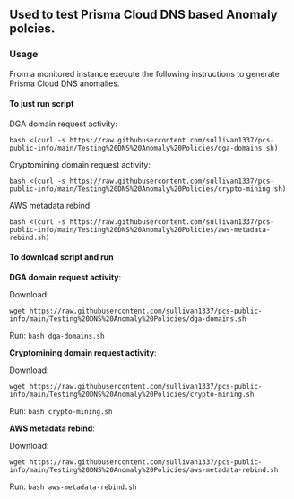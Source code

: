 ## Used to test Prisma Cloud DNS based Anomaly polcies.

### Usage

From a monitored instance execute the following instructions to generate Prisma Cloud DNS anomalies.

#### To just run script

DGA domain request activity:
```
bash <(curl -s https://raw.githubusercontent.com/sullivan1337/pcs-public-info/main/Testing%20DNS%20Anomaly%20Policies/dga-domains.sh)
```

Cryptomining domain request activity:
```
bash <(curl -s https://raw.githubusercontent.com/sullivan1337/pcs-public-info/main/Testing%20DNS%20Anomaly%20Policies/crypto-mining.sh)
```

AWS metadata rebind
```
bash <(curl -s https://raw.githubusercontent.com/sullivan1337/pcs-public-info/main/Testing%20DNS%20Anomaly%20Policies/aws-metadata-rebind.sh)
```

#### To download script and run
**DGA domain request activity**:

Download:
```
wget https://raw.githubusercontent.com/sullivan1337/pcs-public-info/main/Testing%20DNS%20Anomaly%20Policies/dga-domains.sh
```
Run: 
`bash dga-domains.sh`

**Cryptomining domain request activity**: 

Download:
```
wget https://raw.githubusercontent.com/sullivan1337/pcs-public-info/main/Testing%20DNS%20Anomaly%20Policies/crypto-mining.sh
```
Run:
`bash crypto-mining.sh`

**AWS metadata rebind**: 

Download:
```
wget https://raw.githubusercontent.com/sullivan1337/pcs-public-info/main/Testing%20DNS%20Anomaly%20Policies/aws-metadata-rebind.sh
```
Run:
`bash aws-metadata-rebind.sh`
